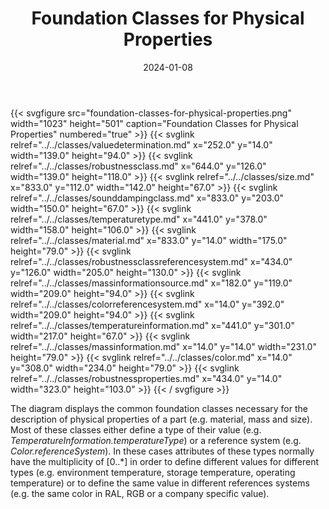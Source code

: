 ﻿---
title: Foundation Classes for Physical Properties
toc: false
type: specs
layout: diagram
date: "2024-01-08"
draft: false
specification: VEC
version: 2.1.0
documentType: "Recommendation"
elementType: Diagram
classes:
  - ValueDetermination
  - RobustnessClass
  - Size
  - SoundDampingClass
  - TemperatureType
  - Material
  - RobustnessClassReferenceSystem
  - MassInformationSource
  - ColorReferenceSystem
  - TemperatureInformation
  - MassInformation
  - Color
  - RobustnessProperties
menu:
  VEC-2.1.0:    
    parent: basic-datatypes
    identifier: basic-datatypes/foundation-classes-for-physical-properties
    weight: 1002004 

# Prev/next pager order (if `docs_section_pager` enabled in `params.toml`)
weight: 1002004
---
{{< svgfigure src="foundation-classes-for-physical-properties.png" width="1023" height="501" caption="Foundation Classes for Physical Properties" numbered="true" >}}
  {{< svglink relref="../../classes/valuedetermination.md" x="252.0" y="14.0" width="139.0" height="94.0" >}}
  {{< svglink relref="../../classes/robustnessclass.md" x="644.0" y="126.0" width="139.0" height="118.0" >}}
  {{< svglink relref="../../classes/size.md" x="833.0" y="112.0" width="142.0" height="67.0" >}}
  {{< svglink relref="../../classes/sounddampingclass.md" x="833.0" y="203.0" width="150.0" height="67.0" >}}
  {{< svglink relref="../../classes/temperaturetype.md" x="441.0" y="378.0" width="158.0" height="106.0" >}}
  {{< svglink relref="../../classes/material.md" x="833.0" y="14.0" width="175.0" height="79.0" >}}
  {{< svglink relref="../../classes/robustnessclassreferencesystem.md" x="434.0" y="126.0" width="205.0" height="130.0" >}}
  {{< svglink relref="../../classes/massinformationsource.md" x="182.0" y="119.0" width="209.0" height="94.0" >}}
  {{< svglink relref="../../classes/colorreferencesystem.md" x="14.0" y="392.0" width="209.0" height="94.0" >}}
  {{< svglink relref="../../classes/temperatureinformation.md" x="441.0" y="301.0" width="217.0" height="67.0" >}}
  {{< svglink relref="../../classes/massinformation.md" x="14.0" y="14.0" width="231.0" height="79.0" >}}
  {{< svglink relref="../../classes/color.md" x="14.0" y="308.0" width="234.0" height="79.0" >}}
  {{< svglink relref="../../classes/robustnessproperties.md" x="434.0" y="14.0" width="323.0" height="103.0" >}}
{{< / svgfigure >}}
<p> The diagram displays the common foundation classes necessary for the description of physical properties of a part (e.g. material, mass and size). Most of these classes either define a type of their value (e.g. <i>TemperatureInformation.temperatureType</i>) or a reference system (e.g. <i>Color.referenceSystem</i>). In these cases attributes of these types normally have the multiplicity of [0..*] in order to define different values for different types (e.g. environment temperature, storage temperature, operating temperature) or to define the same value in different references systems (e.g. the same color in RAL, RGB or a company specific value).      </p>